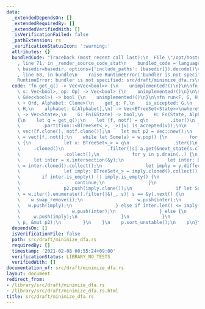 ```yaml
---
data:
  _extendedDependsOn: []
  _extendedRequiredBy: []
  _extendedVerifiedWith: []
  _isVerificationFailed: false
  _pathExtension: rs
  _verificationStatusIcon: ':warning:'
  attributes: {}
  bundledCode: "Traceback (most recent call last):\n  File \"/opt/hostedtoolcache/Python/3.9.2/x64/lib/python3.9/site-packages/onlinejudge_verify/documentation/build.py\"\
    , line 71, in _render_source_code_stat\n    bundled_code = language.bundle(stat.path,\
    \ basedir=basedir, options={'include_paths': [basedir]}).decode()\n  File \"/opt/hostedtoolcache/Python/3.9.2/x64/lib/python3.9/site-packages/onlinejudge_verify/languages/user_defined.py\"\
    , line 68, in bundle\n    raise RuntimeError('bundler is not specified: {}'.format(path.as_posix()))\n\
    RuntimeError: bundler is not specified: src/draft/minimize_dfa.rs\n"
  code: "fn get_q() -> Vec<Vec<bool>> {\n    unimplemented!()\n}\n\nfn next_state(mut\
    \ s: Vec<bool>, op: Op) -> Vec<bool> {\n    unimplemented!()\n}\n\nfn is_accepted(v:\
    \ &Vec<bool>) -> bool {\n    unimplemented!()\n}\n\nfn run<F, G, H, State: Clone\
    \ + Ord, Alphabet: Clone>(\n    get_q: F,\n    is_accepted: G,\n    next_state:\
    \ H,\n    alphabet: &[Alphabet],\n) -> Vec<BTreeSet<State>>\nwhere\n    F: FnOnce()\
    \ -> Vec<State>,\n    G: Fn(&State) -> bool,\n    H: Fn(State, Alphabet) -> State,\n\
    {\n    let q = get_q();\n    let (f, notf) = q\n        .iter()\n        .cloned()\n\
    \        .partition::<BTreeSet<_>, _>(|v| is_accepted(v));\n\n    let mut p =\
    \ vec![f.clone(), notf.clone()];\n    let mut p2 = Vec::new();\n    let mut w\
    \ = vec![f, notf];\n    while let Some(a) = w.pop() {\n        for op in alphabet\
    \ {\n            let x: BTreeSet<_> = q\n                .iter()\n           \
    \     .cloned()\n                .filter(|s| a.get(&next_state(s.clone(), op.clone())).is_some())\n\
    \                .collect();\n            for y in p.drain(..) {\n           \
    \     let inter = x.intersection(&y);\n                let inter: BTreeSet<_>\
    \ = inter.cloned().collect();\n                let imply = y.difference(&x);\n\
    \                let imply: BTreeSet<_> = imply.cloned().collect();\n        \
    \        if inter.is_empty() || imply.is_empty() {\n                    p2.push(y);\n\
    \                    continue;\n                }\n                p2.push(inter.clone());\n\
    \                p2.push(imply.clone());\n                if let Some((i, _))\
    \ = w.iter().enumerate().filter(|&(_, s)| s == &y).next() {\n                \
    \    w.swap_remove(i);\n                    w.push(inter);\n                 \
    \   w.push(imply);\n                } else if inter.len() <= imply.len() {\n \
    \                   w.push(inter);\n                } else {\n               \
    \     w.push(imply);\n                }\n            }\n            std::mem::swap(&mut\
    \ p, &mut p2);\n        }\n    }\n    p.sort_unstable();\n    p\n}\n"
  dependsOn: []
  isVerificationFile: false
  path: src/draft/minimize_dfa.rs
  requiredBy: []
  timestamp: '2021-02-08 00:55:24+09:00'
  verificationStatus: LIBRARY_NO_TESTS
  verifiedWith: []
documentation_of: src/draft/minimize_dfa.rs
layout: document
redirect_from:
- /library/src/draft/minimize_dfa.rs
- /library/src/draft/minimize_dfa.rs.html
title: src/draft/minimize_dfa.rs
---
```

